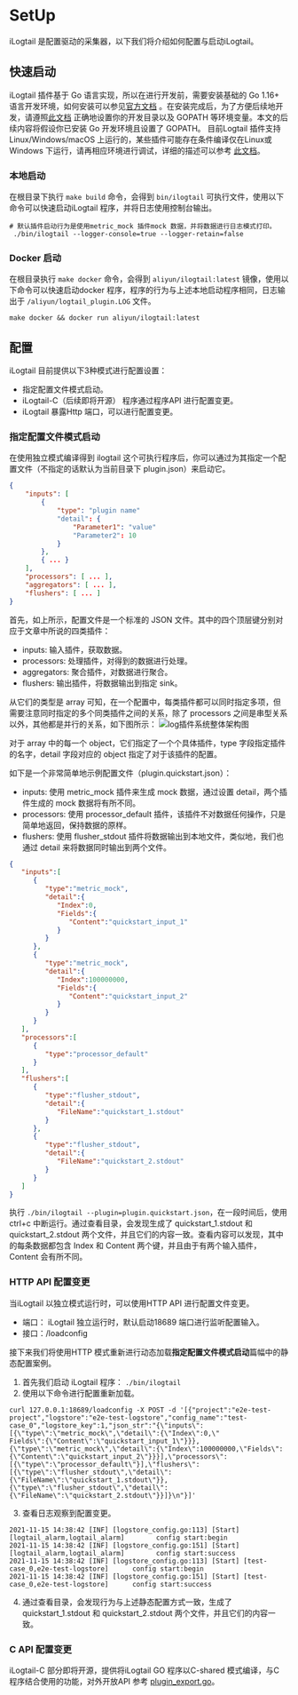 # SetUp
iLogtail 是配置驱动的采集器，以下我们将介绍如何配置与启动iLogtail。

## 快速启动

iLogtail 插件基于 Go 语言实现，所以在进行开发前，需要安装基础的 Go 1.16+
语言开发环境，如何安装可以参见[官方文档](https://golang.org/doc/install)
。在安装完成后，为了方便后续地开发，请遵照[此文档](https://golang.org/doc/code#Organization)
正确地设置你的开发目录以及 GOPATH 等环境变量。本文的后续内容将假设你已安装 Go 开发环境且设置了 GOPATH。
目前Logtail 插件支持Linux/Windows/macOS 上运行的，某些插件可能存在条件编译仅在Linux或Windows 下运行，请再相应环境进行调试，详细的描述可以参考 [此文档](../guides/How-to-do-manual-test.md)。

### 本地启动
在根目录下执行 `make build` 命令，会得到 `bin/ilogtail` 可执行文件，使用以下命令可以快速启动iLogtail 程序，并将日志使用控制台输出。
```shell
# 默认插件启动行为是使用metric_mock 插件mock 数据，并将数据进行日志模式打印。
 ./bin/ilogtail --logger-console=true --logger-retain=false
```

### Docker 启动
在根目录执行 `make docker` 命令，会得到 `aliyun/ilogtail:latest` 镜像，使用以下命令可以快速启动docker 程序，程序的行为与上述本地启动程序相同，日志输出于 `/aliyun/logtail_plugin.LOG` 文件。
```shell
make docker && docker run aliyun/ilogtail:latest 
```

## 配置
iLogtail 目前提供以下3种模式进行配置设置：
- 指定配置文件模式启动。
- iLogtail-C（后续即将开源） 程序通过程序API 进行配置变更。
- iLogtail 暴露Http 端口，可以进行配置变更。

### 指定配置文件模式启动

在使用独立模式编译得到 ilogtail 这个可执行程序后，你可以通过为其指定一个配置文件（不指定的话默认为当前目录下 plugin.json）来启动它。
```json
{
    "inputs": [
        {
            "type": "plugin name"
            "detail": {
                "Parameter1": "value"
                "Parameter2": 10
            }
        },
        { ... }
    ],
    "processors": [ ... ],
    "aggregators": [ ... ],
    "flushers": [ ... ]
}
```
首先，如上所示，配置文件是一个标准的 JSON 文件。其中的四个顶层键分别对应于文章中所说的四类插件：

- inputs: 输入插件，获取数据。
- processors: 处理插件，对得到的数据进行处理。
- aggregators: 聚合插件，对数据进行聚合。
- flushers: 输出插件，将数据输出到指定 sink。

从它们的类型是 array 可知，在一个配置中，每类插件都可以同时指定多项，但需要注意同时指定的多个同类插件之间的关系，除了 processors 之间是串型关系以外，其他都是并行的关系，如下图所示：
![log插件系统整体架构图](https://sls-opensource.oss-us-west-1.aliyuncs.com/ilogtail/logtail-libPluginBase.png?versionId=CAEQMxiBgIDM6YCk6BciIDBjYmVkZjQ2Yjg5NzQwY2NhZjI4MmFmZDA2M2MwZTU2)

对于 array 中的每一个 object，它们指定了一个个具体插件，type 字段指定插件的名字，detail 字段对应的 object 指定了对于该插件的配置。

如下是一个非常简单地示例配置文件（plugin.quickstart.json）：

- inputs: 使用 metric_mock 插件来生成 mock 数据，通过设置 detail，两个插件生成的 mock 数据将有所不同。
- processors: 使用 processor_default 插件，该插件不对数据任何操作，只是简单地返回，保持数据的原样。
- flushers: 使用 flusher_stdout 插件将数据输出到本地文件，类似地，我们也通过 detail 来将数据同时输出到两个文件。

```json
{
   "inputs":[
      {
         "type":"metric_mock",
         "detail":{
            "Index":0,
            "Fields":{
               "Content":"quickstart_input_1"
            }
         }
      },
      {
         "type":"metric_mock",
         "detail":{
            "Index":100000000,
            "Fields":{
               "Content":"quickstart_input_2"
            }
         }
      }
   ],
   "processors":[
      {
         "type":"processor_default"
      }
   ],
   "flushers":[
      {
         "type":"flusher_stdout",
         "detail":{
            "FileName":"quickstart_1.stdout"
         }
      },
      {
         "type":"flusher_stdout",
         "detail":{
            "FileName":"quickstart_2.stdout"
         }
      }
   ]
}
```

执行 `./bin/ilogtail --plugin=plugin.quickstart.json`，在一段时间后，使用 ctrl+c 中断运行。通过查看目录，会发现生成了 quickstart_1.stdout 和 quickstart_2.stdout 两个文件，并且它们的内容一致。查看内容可以发现，其中的每条数据都包含 Index 和 Content 两个键，并且由于有两个输入插件，Content 会有所不同。

### HTTP API 配置变更

当iLogtail 以独立模式运行时，可以使用HTTP API 进行配置文件变更。
- 端口： iLogtail 独立运行时，默认启动18689 端口进行监听配置输入。
- 接口：/loadconfig

接下来我们将使用HTTP 模式重新进行动态加载**指定配置文件模式启动**篇幅中的静态配置案例。
1. 首先我们启动 iLogtail 程序： `./bin/ilogtail`
2. 使用以下命令进行配置重新加载。
```shell
curl 127.0.0.1:18689/loadconfig -X POST -d '[{"project":"e2e-test-project","logstore":"e2e-test-logstore","config_name":"test-case_0","logstore_key":1,"json_str":"{\"inputs\":[{\"type\":\"metric_mock\",\"detail\":{\"Index\":0,\"
Fields\":{\"Content\":\"quickstart_input_1\"}}},{\"type\":\"metric_mock\",\"detail\":{\"Index\":100000000,\"Fields\":{\"Content\":\"quickstart_input_2\"}}}],\"processors\":[{\"type\":\"processor_default\"}],\"flushers\":[{\"type\":\"flusher_stdout\",\"detail\":{\"FileName\":\"quickstart_1.stdout\"}},{\"type\":\"flusher_stdout\",\"detail\":{\"FileName\":\"quickstart_2.stdout\"}}]}\n"}]'
```
3. 查看日志观察到配置变更。
```log
2021-11-15 14:38:42 [INF] [logstore_config.go:113] [Start] [logtail_alarm,logtail_alarm]        config start:begin      
2021-11-15 14:38:42 [INF] [logstore_config.go:151] [Start] [logtail_alarm,logtail_alarm]        config start:success    
2021-11-15 14:38:42 [INF] [logstore_config.go:113] [Start] [test-case_0,e2e-test-logstore]      config start:begin      
2021-11-15 14:38:42 [INF] [logstore_config.go:151] [Start] [test-case_0,e2e-test-logstore]      config start:success
```
4. 通过查看目录，会发现行为与上述静态配置方式一致，生成了 quickstart_1.stdout 和 quickstart_2.stdout 两个文件，并且它们的内容一致。

### C API 配置变更

iLogtail-C 部分即将开源，提供将iLogtail GO 程序以C-shared 模式编译，与C 程序结合使用的功能，对外开放API 参考 [plugin_export.go](../../../main/plugin_export.go)。

